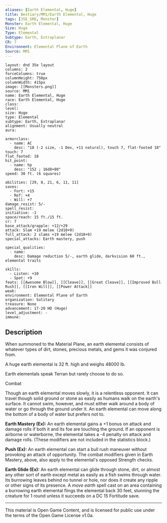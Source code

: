 ```yaml
---
aliases: [Earth Elemental, Huge]
title: Bestiary/MM1/Earth Elemental, Huge
tags: [35E_SRD, Monster]
Monster: Earth Elemental, Huge
Size: Huge
Type: Elemental
Subtype: Earth, Extraplanar
CR: 7
Environnent: Elemental Plane of Earth
Source: MM1
---
```


```statblock
layout: dnd 35e layout
columns: 2
forceColumns: true
columnHeight: 750px
columnWidth: 415px
image: [[Monsters.png]]
source: MM1
name: Earth Elemental, Huge
race: Earth Elemental, Huge
class: 
level: 
size: Huge
type: Elemental
subtype: Earth, Extraplanar
alignment: Usually neutral
aura: 

armorclass:
  - name: AC
    desc: "18 (-2 size, -1 Dex, +11 natural), touch 7, flat-footed 18"
touch: 7
flat_footed: 18
hit_point:
  - name: hp
    desc: "152 ; 16d8+80"
speed: 30 ft. (6 squares)

abilities: [29, 8, 21, 6, 11, 11]
saves:
  - Fort: +15
  - Ref: +4
  - Will: +7
damage_resist: 5/-
spell_resist: 
initiative: -1
space/reach: 15 ft./15 ft.
cr: 7
base_attack/grapple: +12/+29
attack: Slam +19 melee (2d10+9)
full_attack: 2 slams +19 melee (2d10+9)
special_attacks: Earth mastery, push

special_qualities:
  - name: 
    desc: Damage reduction 5/-, earth glide, darkvision 60 ft., elemental traits

skills:
  - Listen: +10
  - Spot: +9
feats: [[Awesome Blow]], [[Cleave]], [[Great Cleave]], [[Improved Bull Rush]], [[Iron Will]], [[Power Attack]]
weak: 
environment: Elemental Plane of Earth
organization: Solitary
treasure: None
advancement: 17-20 HD (Huge)
level_adjustment: -
immune: 
```

## Description

<p>When summoned to the Material Plane, an earth elemental consists of whatever types of dirt, stones, precious metals, and gems it was conjured from.</p>
<p>A huge earth elemental is 32 ft. high and weighs 48000 lb.</p>
<p>Earth elementals speak Terran but rarely choose to do so.</p>
<p>Combat</p>
<p>Though an earth elemental moves slowly, it is a relentless opponent. It can travel though solid ground or stone as easily as humans walk on the earth's surface. It cannot swim, however, and must either walk around a body of water or go through the ground under it. An earth elemental can move along the bottom of a body of water but prefers not to.</p>
<p>
            <b>Earth Mastery (Ex):</b> An earth elemental gains a +1 bonus on attack and damage rolls if both it and its foe are touching the ground. If an opponent is airborne or waterborne, the elemental takes a -4 penalty on attack and damage rolls. (These modifiers are not included in the statistics block.)</p>
<p>
            <b>Push (Ex):</b> An earth elemental can start a bull rush maneuver without provoking an attack of opportunity. The combat modifiers given in Earth Mastery, above, also apply to the elemental's opposed Strength checks.</p>
<p>
            <b>Earth Glide (Ex):</b> An earth elemental can glide through stone, dirt, or almost any other sort of earth except metal as easily as a fish swims through water. Its burrowing leaves behind no tunnel or hole, nor does it create any ripple or other signs of its presence. A <i>move earth</i> spell cast on an area containing a burrowing earth elemental flings the elemental back 30 feet, stunning the creature for 1 round unless it succeeds on a DC 15 Fortitude save.</p>

---

This material is Open Game Content, and is licensed for public use under
the terms of the Open Game License v1.0a.
